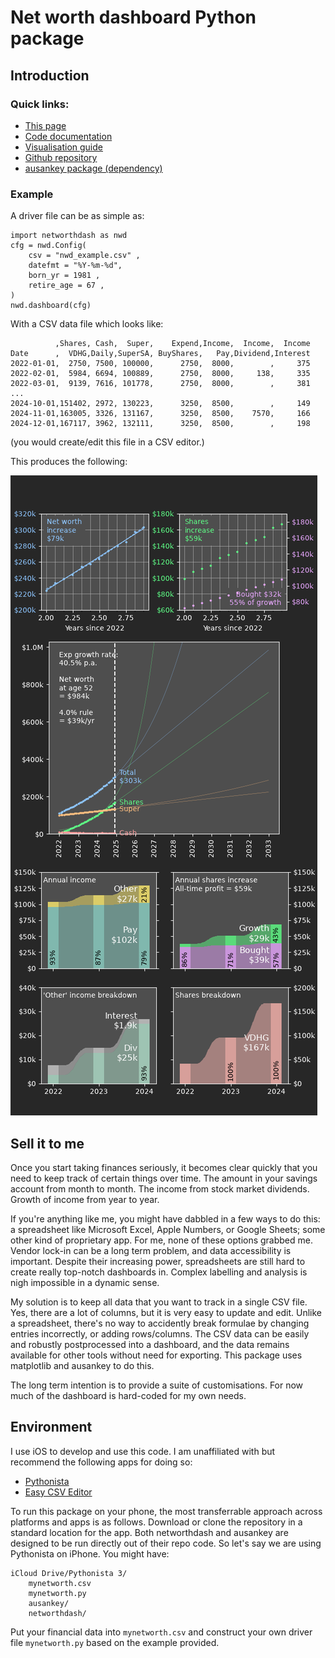 # Net worth dashboard Python package

## Introduction

### Quick links:

* [This page](https://wspr.io/networthdash/)
* [Code documentation](https://wspr.io/networthdash/reference/)
* [Visualisation guide](https://wspr.io/networthdash/visualisation/)
* [Github repository](https://github.com/wspr/networthdash)
* [ausankey package (dependency)](https://aumag.github.io/ausankey/)

### Example

A driver file can be as simple as:
```
import networthdash as nwd
cfg = nwd.Config(
    csv = "nwd_example.csv" ,
    datefmt = "%Y-%m-%d",
    born_yr = 1981 ,
    retire_age = 67 ,
)
nwd.dashboard(cfg)
```

With a CSV data file which looks like:
```
          ,Shares, Cash,  Super,    Expend,Income,  Income,  Income
Date      ,  VDHG,Daily,SuperSA, BuyShares,   Pay,Dividend,Interest
2022-01-01,  2750, 7500, 100000,      2750,  8000,        ,     375
2022-02-01,  5984, 6694, 100889,      2750,  8000,     138,     335
2022-03-01,  9139, 7616, 101778,      2750,  8000,        ,     381
...
2024-10-01,151402, 2972, 130223,      3250,  8500,        ,     149
2024-11-01,163005, 3326, 131167,      3250,  8500,    7570,     166
2024-12-01,167117, 3962, 132111,      3250,  8500,        ,     198
```
(you would create/edit this file in a CSV editor.)

This produces the following:

![Example of the Net Worth Dashboard.](nwd_example.png)

## Sell it to me

Once you start taking finances seriously, it becomes clear quickly that you need to keep track of certain things over time. The amount in your savings account from month to month. The income from stock market dividends. Growth of income from year to year.

If you're anything like me, you might have dabbled in a few ways to do this: a spreadsheet like Microsoft Excel, Apple Numbers, or Google Sheets; some other kind of proprietary app. For me, none of these options grabbed me. Vendor lock-in can be a long term problem, and data accessibility is important. Despite their increasing power, spreadsheets are still hard to create really top-notch dashboards in. Complex labelling and analysis is nigh impossible in a dynamic sense.

My solution is to keep all data that you want to track in a single CSV file. Yes, there are a lot of columns, but it is very easy to update and edit. Unlike a spreadsheet, there's no way to accidently break formulae by changing entries incorrectly, or adding rows/columns. The CSV data can be easily and robustly postprocessed into a dashboard, and the data remains available for other tools without need for exporting. This package uses matplotlib and ausankey to do this.

The long term intention is to provide a suite of customisations. For now much of the dashboard is hard-coded for my own needs.

## Environment

I use iOS to develop and use this code. I am unaffiliated with but recommend the following apps for doing so:

* [Pythonista](http://omz-software.com/pythonista/)
* [Easy CSV Editor](https://vdt-labs.com/easy-csv-editor/)

To run this package on your phone, the most transferrable approach across platforms and apps is as follows. Download or clone the repository in a standard location for the app. Both networthdash and ausankey are designed to be run directly out of their repo code. So let's say we are using Pythonista on iPhone. You might have:

    iCloud Drive/Pythonista 3/
        mynetworth.csv
        mynetworth.py
        ausankey/
        networthdash/

Put your financial data into `mynetworth.csv` and construct your own driver file `mynetworth.py` based on the example provided.
